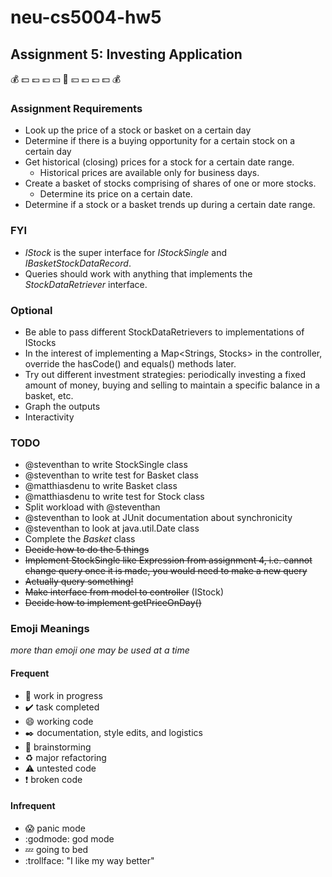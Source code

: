 # neu-cs5004-hw5
## Assignment 5: Investing Application
:moneybag: :dollar: :pound: :euro: :yen: :money_with_wings: :yen: :euro: :pound: :dollar: :moneybag:

### Assignment Requirements

* Look up the price of a stock or basket on a certain day
* Determine if there is a buying opportunity for a certain stock on a certain day
* Get historical (closing) prices for a stock for a certain date range.
    * Historical prices are available only for business days.
* Create a basket of stocks comprising of shares of one or more stocks.
    * Determine its price on a certain date.
* Determine if a stock or a basket trends up during a certain date range.

### FYI

* *IStock* is the super interface for *IStockSingle* and *IBasketStockDataRecord*.
* Queries should work with anything that implements the *StockDataRetriever* interface.

### Optional

* Be able to pass different StockDataRetrievers to implementations of IStocks
* In the interest of implementing a Map<Strings, Stocks> in the controller, override the hasCode() and equals() methods later.
* Try out different investment strategies: periodically investing a fixed amount of money, buying and selling to maintain a specific balance in a basket, etc.
* Graph the outputs
* Interactivity

### TODO

* @steventhan to write StockSingle class
* @steventhan to write test for Basket class
* @matthiasdenu to write Basket class
* @matthiasdenu to write test for Stock class
* Split workload with @steventhan
* @steventhan to look at JUnit documentation about synchronicity
* @steventhan to look at java.util.Date class
* Complete the _Basket_ class
* <del>Decide how to do the 5 things</del>
* <del>Implement StockSingle like Expression from assignment 4, i.e. cannot change query once it is made, you would need to make a new query</del>
* <del>Actually query something!</del>
* <del>Make interface from model to controller</del> (IStock)
* <del>Decide how to implement getPriceOnDay()</del>

### Emoji Meanings
_more than emoji one may be used at a time_
#### Frequent
* :construction: work in progress
* :heavy_check_mark: task completed
* :smile: working code
* :black_nib: documentation, style edits, and logistics
* :thought_balloon: brainstorming
* :recycle: major refactoring
* :warning: untested code
* :exclamation: broken code
#### Infrequent
* :scream: panic mode
* :godmode: god mode
* :zzz: going to bed
* :trollface: "I like my way better"





